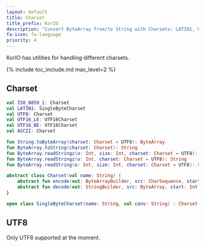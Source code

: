 ```yaml
---
layout: default
title: Charset
title_prefix: KorIO
description: "Convert ByteArray from/to String with Charsets: LATIN1, UTF8, UTF16..."
fa-icon: fa-language
priority: 4
---
```


KorIO has utilities for handling different charsets.

{% include toc_include.md max_level=2 %}

## Charset

```kotlin
val ISO_8859_1: Charset
val LATIN1: SingleByteCharset
val UTF8: Charset
val UTF16_LE: UTF16Charset
val UTF16_BE: UTF16Charset
val ASCII: Charset

fun String.toByteArray(charset: Charset = UTF8): ByteArray
fun ByteArray.toString(charset: Charset): String
fun ByteArray.readStringz(o: Int, size: Int, charset: Charset = UTF8): String
fun ByteArray.readStringz(o: Int, charset: Charset = UTF8): String
fun ByteArray.readString(o: Int, size: Int, charset: Charset = UTF8): String

abstract class Charset(val name: String) {
	abstract fun encode(out: ByteArrayBuilder, src: CharSequence, start: Int = 0, end: Int = src.length)
	abstract fun decode(out: StringBuilder, src: ByteArray, start: Int = 0, end: Int = src.size)
}

open class SingleByteCharset(name: String, val conv: String) : Charset(name)
```

## UTF8

Only UTF8 supported at the moment.
